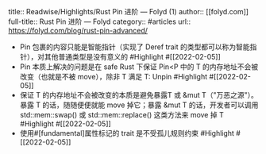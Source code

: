 title:: Readwise/Highlights/Rust Pin 进阶 — Folyd (1)
author:: [[folyd.com]]
full-title:: Rust Pin 进阶 — Folyd
category:: #articles
url:: https://folyd.com/blog/rust-pin-advanced/

- Pin 包裹的内容只能是智能指针（实现了 Deref trait 的类型都可以称为智能指针），对其他普通类型是没有意义的 #Highlight #[[2022-02-05]]
- Pin 本质上解决的问题是在 safe Rust 下保证 Pin<P<T> 中的 T 的内存地址不会被改变（也就是不被 move），除非 T 满足 T: Unpin #Highlight #[[2022-02-05]]
- 保证 T 的内存地址不会被改变的本质是避免暴露T 或 &mut T（"万恶之源"）。暴露 T 的话，随随便便就能 move 掉它；暴露 &mut T 的话，开发者可以调用 std::mem::swap() 或 std::mem::replace() 这类方法来 move 掉 T #Highlight #[[2022-02-05]]
- 使用#[fundamental]属性标记的 trait 是不受孤儿规则约束 #Highlight #[[2022-02-05]]